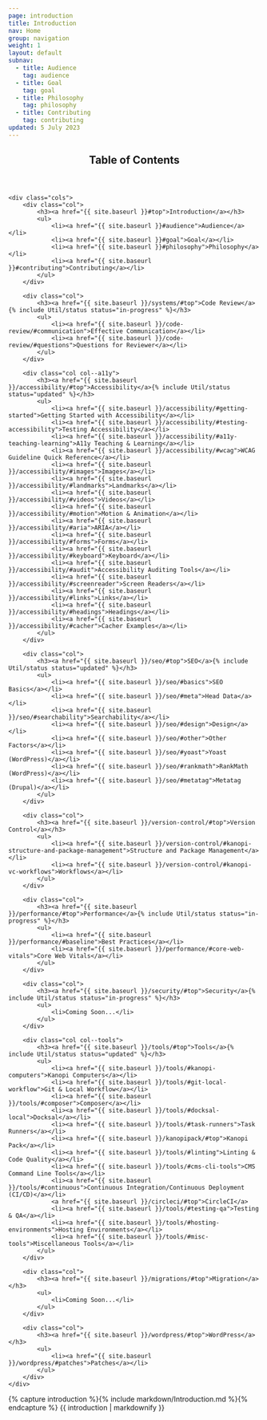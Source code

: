```yaml
---
page: introduction
title: Introduction
nav: Home
group: navigation
weight: 1
layout: default
subnav:
  - title: Audience
    tag: audience
  - title: Goal
    tag: goal
  - title: Philosophy
    tag: philosophy
  - title: Contributing
    tag: contributing
updated: 5 July 2023
---
```


<div class="toc">
	<header>
		<h2>Table of Contents</h2>
	</header>

	<div class="cols">
		<div class="col">
			<h3><a href="{{ site.baseurl }}#top">Introduction</a></h3>
			<ul>
				<li><a href="{{ site.baseurl }}#audience">Audience</a></li>
				<li><a href="{{ site.baseurl }}#goal">Goal</a></li>
				<li><a href="{{ site.baseurl }}#philosophy">Philosophy</a></li>
				<li><a href="{{ site.baseurl }}#contributing">Contributing</a></li>
			</ul>
		</div>

		<div class="col">
			<h3><a href="{{ site.baseurl }}/systems/#top">Code Review</a>{% include Util/status status="in-progress" %}</h3>
			<ul>
				<li><a href="{{ site.baseurl }}/code-review/#communication">Effective Communication</a></li>
				<li><a href="{{ site.baseurl }}/code-review/#questions">Questions for Reviewer</a></li>
			</ul>
		</div>

		<div class="col col--a11y">
			<h3><a href="{{ site.baseurl }}/accessibility/#top">Accessibility</a>{% include Util/status status="updated" %}</h3>
			<ul>
				<li><a href="{{ site.baseurl }}/accessibility/#getting-started">Getting Started with Accessibility</a></li>
				<li><a href="{{ site.baseurl }}/accessibility/#testing-accessibility">Testing Accessibility</a></li>
				<li><a href="{{ site.baseurl }}/accessibility/#a11y-teaching-learning">A11y Teaching & Learning</a></li>
				<li><a href="{{ site.baseurl }}/accessibility/#wcag">WCAG Guideline Quick Reference</a></li>
				<li><a href="{{ site.baseurl }}/accessibility/#images">Images</a></li>
				<li><a href="{{ site.baseurl }}/accessibility/#landmarks">Landmarks</a></li>
				<li><a href="{{ site.baseurl }}/accessibility/#videos">Videos</a></li>
				<li><a href="{{ site.baseurl }}/accessibility/#motion">Motion & Animation</a></li>
				<li><a href="{{ site.baseurl }}/accessibility/#aria">ARIA</a></li>
				<li><a href="{{ site.baseurl }}/accessibility/#forms">Forms</a></li>
				<li><a href="{{ site.baseurl }}/accessibility/#keyboard">Keyboard</a></li>
				<li><a href="{{ site.baseurl }}/accessibility/#audit">Accessibility Auditing Tools</a></li>
				<li><a href="{{ site.baseurl }}/accessibility/#screenreader">Screen Readers</a></li>
				<li><a href="{{ site.baseurl }}/accessibility/#links">Links</a></li>
				<li><a href="{{ site.baseurl }}/accessibility/#headings">Headings</a></li>
				<li><a href="{{ site.baseurl }}/accessibility/#cacher">Cacher Examples</a></li>
			</ul>
		</div>

		<div class="col">
			<h3><a href="{{ site.baseurl }}/seo/#top">SEO</a>{% include Util/status status="updated" %}</h3>
			<ul>
				<li><a href="{{ site.baseurl }}/seo/#basics">SEO Basics</a></li>
				<li><a href="{{ site.baseurl }}/seo/#meta">Head Data</a></li>
				<li><a href="{{ site.baseurl }}/seo/#searchability">Searchability</a></li>
				<li><a href="{{ site.baseurl }}/seo/#design">Design</a></li>
				<li><a href="{{ site.baseurl }}/seo/#other">Other Factors</a></li>
				<li><a href="{{ site.baseurl }}/seo/#yoast">Yoast (WordPress)</a></li>
				<li><a href="{{ site.baseurl }}/seo/#rankmath">RankMath (WordPress)</a></li>
				<li><a href="{{ site.baseurl }}/seo/#metatag">Metatag (Drupal)</a></li>
			</ul>
		</div>

		<div class="col">
			<h3><a href="{{ site.baseurl }}/version-control/#top">Version Control</a></h3>
			<ul>
				<li><a href="{{ site.baseurl }}/version-control/#kanopi-structure-and-package-management">Structure and Package Management</a></li>
				<li><a href="{{ site.baseurl }}/version-control/#kanopi-vc-workflows">Workflows</a></li>
			</ul>
		</div>

		<div class="col">
			<h3><a href="{{ site.baseurl }}/performance/#top">Performance</a>{% include Util/status status="in-progress" %}</h3>
			<ul>
				<li><a href="{{ site.baseurl }}/performance/#baseline">Best Practices</a></li>
				<li><a href="{{ site.baseurl }}/performance/#core-web-vitals">Core Web Vitals</a></li>
			</ul>
		</div>

		<div class="col">
			<h3><a href="{{ site.baseurl }}/security/#top">Security</a>{% include Util/status status="in-progress" %}</h3>
			<ul>
				<li>Coming Soon...</li>
			</ul>
		</div>

		<div class="col col--tools">
			<h3><a href="{{ site.baseurl }}/tools/#top">Tools</a>{% include Util/status status="updated" %}</h3>
			<ul>
				<li><a href="{{ site.baseurl }}/tools/#kanopi-computers">Kanopi Computers</a></li>
				<li><a href="{{ site.baseurl }}/tools/#git-local-workflow">Git & Local Workflow</a></li>
				<li><a href="{{ site.baseurl }}/tools/#composer">Composer</a></li>
				<li><a href="{{ site.baseurl }}/tools/#docksal-local">Docksal</a></li>
				<li><a href="{{ site.baseurl }}/tools/#task-runners">Task Runners</a></li>
				<li><a href="{{ site.baseurl }}/kanopipack/#top">Kanopi Pack</a></li>
				<li><a href="{{ site.baseurl }}/tools/#linting">Linting & Code Quality</a></li>
				<li><a href="{{ site.baseurl }}/tools/#cms-cli-tools">CMS Command Line Tools</a></li>
				<li><a href="{{ site.baseurl }}/tools/#continuous">Continuous Integration/Continuous Deployment (CI/CD)</a></li>
				<a href="{{ site.baseurl }}/circleci/#top">CircleCI</a>
				<li><a href="{{ site.baseurl }}/tools/#testing-qa">Testing & QA</a></li>
				<li><a href="{{ site.baseurl }}/tools/#hosting-environments">Hosting Environments</a></li>
				<li><a href="{{ site.baseurl }}/tools/#misc-tools">Miscellaneous Tools</a></li>
			</ul>
		</div>

		<div class="col">
			<h3><a href="{{ site.baseurl }}/migrations/#top">Migration</a></h3>
			<ul>
				<li>Coming Soon...</li>
			</ul>
		</div>

		<div class="col">
			<h3><a href="{{ site.baseurl }}/wordpress/#top">WordPress</a></h3>
			<ul>
				<li><a href="{{ site.baseurl }}/wordpress/#patches">Patches</a></li>
			</ul>
		</div>
	</div>
	
</div>

<div class="docs-section">
		{% capture introduction %}{% include markdown/Introduction.md %}{% endcapture %}
		{{ introduction | markdownify }}
</div>
